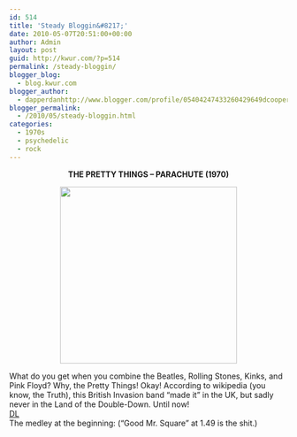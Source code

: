 ```yaml
---
id: 514
title: 'Steady Bloggin&#8217;'
date: 2010-05-07T20:51:00+00:00
author: Admin
layout: post
guid: http://kwur.com/?p=514
permalink: /steady-bloggin/
blogger_blog:
  - blog.kwur.com
blogger_author:
  - dapperdanhttp://www.blogger.com/profile/05404247433260429649dcooper@artsci.wustl.edu
blogger_permalink:
  - /2010/05/steady-bloggin.html
categories:
  - 1970s
  - psychedelic
  - rock
---
```

<div class="pf-content">
  <div style="text-align: center;">
    <span class="Apple-style-span" style="font-weight: bold; ">THE PRETTY THINGS &#8211; PARACHUTE (1970)</span>
  </div>
  
  <p>
    <a onblur="try {parent.deselectBloggerImageGracefully();} catch(e) {}" href="http://1.bp.blogspot.com/_pg7d_dN70WU/S-R9wZp5MbI/AAAAAAAAAAo/4UPiQca6AFc/s1600/parachute.jpg"><img style="display:block; margin:0px auto 10px; text-align:center;cursor:pointer; cursor:hand;width: 320px; height: 320px;" src="http://1.bp.blogspot.com/_pg7d_dN70WU/S-R9wZp5MbI/AAAAAAAAAAo/4UPiQca6AFc/s320/parachute.jpg" border="0" alt="" id="BLOGGER_PHOTO_ID_5468634118008418738" /></a>
  </p>
  
  <div style="text-align: left;">
    What do you get when you combine the Beatles, Rolling Stones, Kinks, and Pink Floyd? Why, the Pretty Things! Okay! According to wikipedia (you know, the Truth), this British Invasion band &#8220;made it&#8221; in the UK, but sadly never in the Land of the Double-Down. Until now!
  </div>
  
  <div style="text-align: left;">
  </div>
  
  <div style="text-align: left;">
    <a href="http://www.mediafire.com/?722fjzv5izl">DL</a>
  </div>
  
  <div style="text-align: left;">
  </div>
  
  <div style="text-align: left;">
    The medley at the beginning: (&#8220;Good Mr. Square&#8221; at 1.49 is the shit.)
  </div>
  
  <div style="text-align: left;">
    <span class="Apple-style-span"   style="  white-space: pre; font-family:Arial, Helvetica, sans-serif;font-size:12px;"></span>
  </div>
</div>